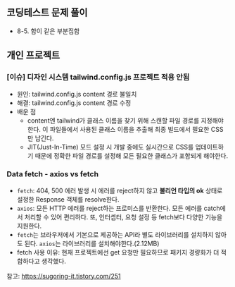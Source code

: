 ## 코딩테스트 문제 풀이

- 8-5. 합이 같은 부분집합

## 개인 프로젝트

### [이슈] 디자인 시스템 tailwind.config.js 프로젝트 적용 안됨

- 원인: tailwind.config.js content 경로 불일치
- 해결: tailwind.config.js content 경로 수정
- 배운 점
    - content엔 tailwind가 클래스 이름을 찾기 위해 스캔할 파일 경로를 지정해야한다. 이 파일들에서 사용된 클래스 이름을 추출해 최종 빌드에서 필요한 CSS만 남긴다.
    - JIT(Just-In-Time) 모드 설정 시 개발 중에도 실시간으로 CSS를 업데이트하기 때문에 정확한 파일 경로를 설정해 모든 필요한 클래스가 포함되게 해야한다.

### Data fetch - axios vs fetch

- `fetch`: 404, 500 에러 발생 시 에러를 reject하지 않고 **불리언 타입의 ok** 상태로 설정한 Response 객체를 resolve한다.
- `axios`: 모든 HTTP 에러를 reject하는 프로미스를 반환한다. 모든 에러를 catch에서 처리할 수 있어 편리하다. 또, 인터셉터, 요청 설정 등 fetch보다 다양한 기능을 지원한다.
- `fetch`는 브라우저에서 기본으로 제공하는 API라 별도 라이브러리를 설치하지 않아도 된다. `axios`는 라이브러리를 설치해야한다.(2.12MB)
- fetch 사용 이유: 현재 프로젝트에선 get 요청만 필요하므로 패키지 경량화가 더 적합하다고 생각했다.

참고: https://sugoring-it.tistory.com/251